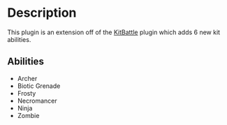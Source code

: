 # Description

This plugin is an extension off of the [KitBattle](https://www.spigotmc.org/resources/kitbattle-advanced.2872/) plugin which adds 6 new kit abilities.

## Abilities
* Archer
* Biotic Grenade
* Frosty
* Necromancer
* Ninja
* Zombie
